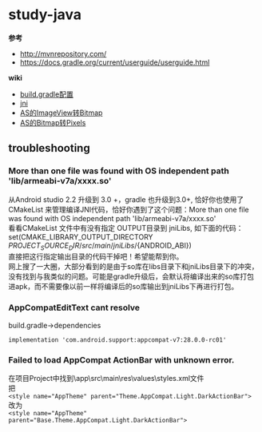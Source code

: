 # study-java
**参考**  
* http://mvnrepository.com/
* https://docs.gradle.org/current/userguide/userguide.html

**wiki**  
* [build.gradle配置](https://github.com/nonelittlesong/study-java/wiki/build.gradle)
* [jni](https://github.com/nonelittlesong/study-java/wiki/jni)
* [AS的ImageView转Bitmap](https://github.com/nonelittlesong/study-java/wiki/ImageViewtoBitmap)
* [AS的Bitmap转Pixels](https://github.com/nonelittlesong/study-java/wiki/BitmaptoPixels)

## troubleshooting
### More than one file was found with OS independent path 'lib/armeabi-v7a/xxxx.so'
从Android studio 2.2 升级到 3.0 +，gradle 也升级到3.0+, 恰好你也使用了CMakeList 来管理编译JNI代码，恰好你遇到了这个问题：More than one file was found with OS independent path 'lib/armeabi-v7a/xxxx.so'  
看看CMakeList 文件中有没有指定 OUTPUT目录到 jniLibs, 如下面的代码：  
set(CMAKE_LIBRARY_OUTPUT_DIRECTORY ${PROJECT_SOURCE_DIR}/src/main/jniLibs/${ANDROID_ABI})  
直接把这行指定输出目录的代码干掉吧！希望能帮到你。  
网上搜了一大圈，大部分看到的是由于so库在libs目录下和jniLibs目录下的冲突，没有找到与我类似的问题。可能是gradle升级后，会默认将编译出来的so库打包进apk，而不需要像以前一样将编译后的so库输出到jniLibs下再进行打包。  

### AppCompatEditText cant resolve
build.gradle->dependencies
```
implementation 'com.android.support:appcompat-v7:28.0.0-rc01'
```
### Failed to load AppCompat ActionBar with unknown error. 
在项目Project中找到\app\src\main\res\values\styles.xml文件  
把  
`<style name="AppTheme" parent="Theme.AppCompat.Light.DarkActionBar">`  
改为  
`<style name="AppTheme" parent="Base.Theme.AppCompat.Light.DarkActionBar">`
